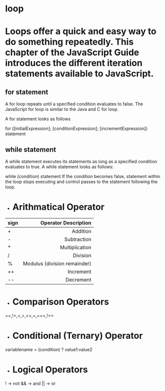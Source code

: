 # loop
# Loops offer a quick and easy way to do something repeatedly. This chapter of the JavaScript Guide introduces the different iteration statements available to JavaScript.


##  for statement
A for loop repeats until a specified condition evaluates to false. The JavaScript for loop is similar to the Java and C for loop.

A for statement looks as follows

for ([initialExpression]; [conditionExpression]; [incrementExpression])
  statement
  
 ##   while statement
A while statement executes its statements as long as a specified condition evaluates to true. A while statement looks as follows:

while (condition)
  statement
If the condition becomes false, statement within the loop stops executing and control passes to the statement following the loop.
 
 * # Arithmatical Operator
 
 |sign |Operator	Description|
 |-----|----------------------------:|
 |+	|Addition|
 |-     |Subtraction|
 |*     |Multiplication|	
 |/     |Division|
 |%     |Modulus (division remainder)|
 |++    |Increment|
 |--	|Decrement|	

 * # Comparison Operators
==,!=,<,>,<>,=,===,!==

* # Conditional (Ternary) Operator

variablename = (condition) ? value1:value2	

* # Logical Operators
! -> not
&& -> and
|| -> or

